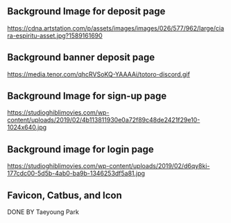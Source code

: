 ## Background Image for deposit page

https://cdna.artstation.com/p/assets/images/images/026/577/962/large/ciara-espiritu-asset.jpg?1589161690

## Background banner deposit page

https://media.tenor.com/qhcRVSoKQ-YAAAAi/totoro-discord.gif

## Background Image for sign-up page

https://studioghiblimovies.com/wp-content/uploads/2019/02/4b113811930e0a72f89c48de2421f29e10-1024x640.jpg

## Background image for login page

https://studioghiblimovies.com/wp-content/uploads/2019/02/d6qy8ki-177cdc00-5d5b-4ab0-ba9b-1346253df5a81.jpg

## Favicon, Catbus, and Icon

DONE BY Taeyoung Park
